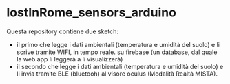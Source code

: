 # lostInRome_sensors_arduino

Questa repository contiene due sketch:
- il primo che legge i dati ambientali (temperatura e umidità del suolo) e li scrive tramite WIFI, in tempo reale. su firebase (un database, dal quale la web app li leggerà a li visualizzerà)
- il secondo che legge i dati ambientali (temperatura e umidità del suolo) e li invia tramite BLE (bluetooh) al visore oculus (Modalità Realtà MISTA).
